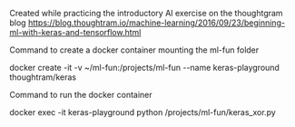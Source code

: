 Created while practicing the introductory AI exercise on the thoughtgram blog
https://blog.thoughtram.io/machine-learning/2016/09/23/beginning-ml-with-keras-and-tensorflow.html

Command to create a docker container mounting the ml-fun folder 

docker create -it -v ~/ml-fun:/projects/ml-fun --name keras-playground thoughtram/keras

Command to run the docker container 

docker exec -it keras-playground python /projects/ml-fun/keras_xor.py